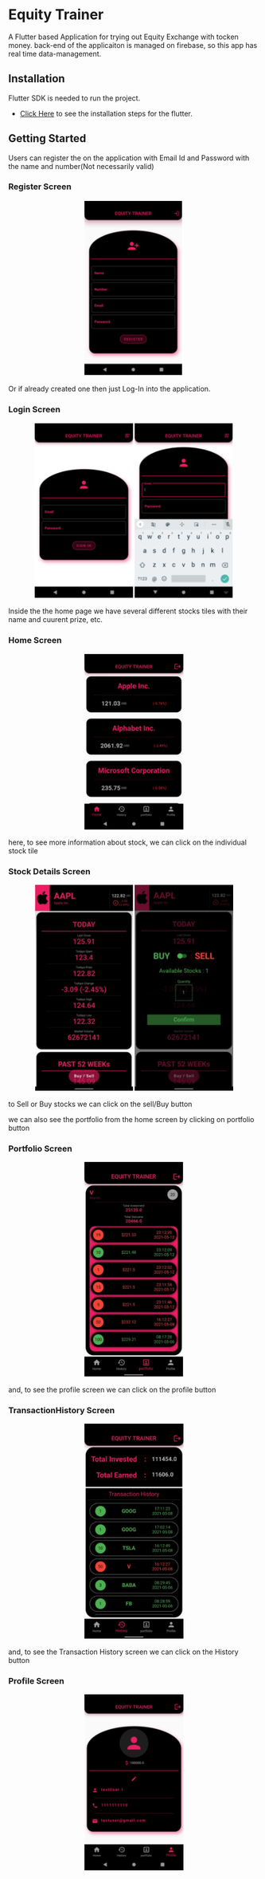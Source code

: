 # Equity Trainer

A Flutter based Application for trying out Equity Exchange with tocken money.
back-end of the applicaiton is managed on firebase, so this app has real time data-management.

## Installation

Flutter SDK is needed to run the project.
- [Click Here](https://flutter.dev/docs/get-started/install) to see the installation steps for the flutter.

## Getting Started

Users can register the on the application with Email Id and Password with the name and number(Not necessarily valid)

### Register Screen
<p align="center">
  <img src="./images/register.png" alt="Register Screen" width="200" >
</p>

Or if already created one then just Log-In into the application.

### Login Screen
<p align="center">
  <img src="./images/login.png" alt="Login Screen" width="400" >
</p>

Inside the the home page we have several different stocks tiles with their name and cuurent prize, etc.

### Home Screen
<p align="center">
  <img src="./images/home.png" alt="Home Screen" width="200" >
</p>

here, to see more information about stock, we can click on the individual stock tile

### Stock Details Screen
<p align="center">
  <img src="./images/transaction.png" alt="Stock Details Screen" width="400" >
</p>

to Sell or Buy stocks we can click on the sell/Buy button

we can also see the portfolio from the home screen by clicking on portfolio button

### Portfolio Screen
<p align="center">
  <img src="./images/portfolio.png" alt="Portfolio Screen" width="200" >
</p>

and, to see the profile screen we can click on the profile button

### TransactionHistory Screen
<p align="center">
  <img src="./images/history.png" alt="History Screen" width="200" >
</p>

and, to see the Transaction History screen we can click on the History button

### Profile Screen
<p align="center">
  <img src="./images/profile.png" alt="Profile Screen" width="200" >
</p>
